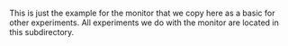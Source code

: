 This is just the example for the monitor that we copy here
as a basic for other experiments. All experiments we do
with the monitor are located in this subdirectory.
